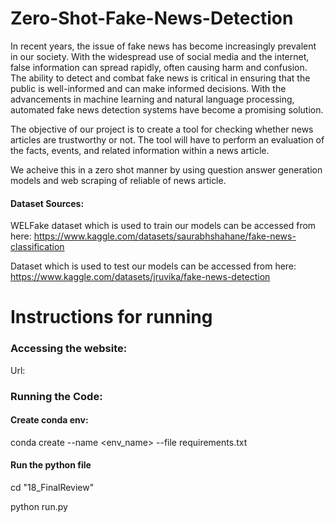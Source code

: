 
# Zero-Shot-Fake-News-Detection

In recent years, the issue of fake news has become increasingly prevalent in our society. With the widespread use of social media and the internet, false information can spread rapidly, often causing harm and confusion. The ability to detect and combat fake news is critical in ensuring that the public is well-informed and can make informed decisions. With the advancements in machine learning and natural language processing, automated fake news detection systems have become a promising solution.

The objective of our project is to create a tool for checking whether news articles are trustworthy or not.
The tool will have to perform an evaluation of the facts, events, and related information within a news article.

We acheive this in a zero shot manner by using question answer generation models and web scraping of reliable of news article.

#### Dataset Sources:

WELFake dataset which is used to train our models can be accessed from here: https://www.kaggle.com/datasets/saurabhshahane/fake-news-classification

Dataset which is used to test our models can be accessed from here: https://www.kaggle.com/datasets/jruvika/fake-news-detection

# Instructions for running

### Accessing the website:
Url: 

### Running the Code:
#### Create conda env:
conda create --name <env_name> --file requirements.txt

#### Run the python file

cd "18_FinalReview"

python run.py
